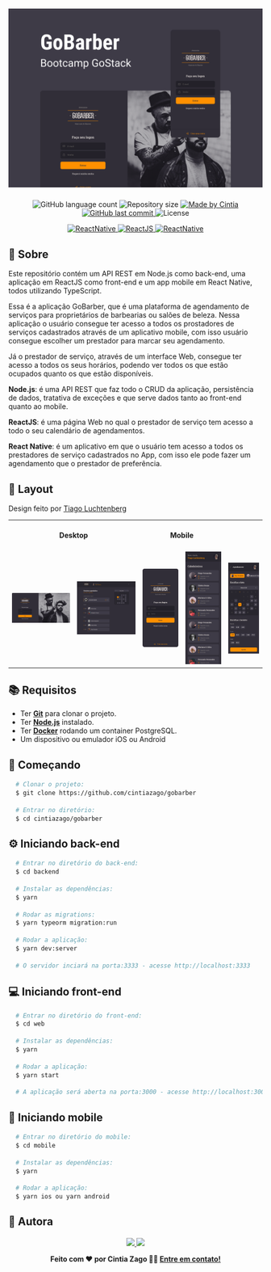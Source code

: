 <h1 align="center">
    <img alt="GoBarber" title="#gobarber" src=".github/capa.png"/>
</h1>

<p align="center">

  <img alt="GitHub language count" src="https://img.shields.io/github/languages/count/cintiazago/gobarber">

  <img alt="Repository size" src="https://img.shields.io/github/repo-size/cintiazago/gobarber">
	
  <a href="https://www.linkedin.com/in/cintiazago/">
    <img alt="Made by Cintia" src="https://img.shields.io/badge/made%20by-CintiaZago-purple">
  </a>

  <a href="https://github.com/cintiazago/gobarber/commits/master">
    <img alt="GitHub last commit" src="https://img.shields.io/github/last-commit/cintiazago/gobarber?color=blue">
  </a>

  <img alt="License" src="https://img.shields.io/badge/license-MIT-brightgreen?color=blue">

</p>
<p align="center">

<a target="_blank" href="https://nodejs.org/">
    <img alt="ReactNative" src="https://img.shields.io/static/v1?color=brightgreen&label=Node&message=JS&?style=plastic&logo=Node.js">
  </a>

  <a href="https://reactjs.org/">
  <img alt="ReactJS" src="https://img.shields.io/static/v1?color=blue&label=React&message=JS&?style=plastic&logo=React">
</a>

 <a href="https://reactnative.dev/">
    <img alt="ReactNative" src="https://img.shields.io/static/v1?color=blue&label=React&message=Native&?style=plastic&logo=React">
  </a>
  </p>

## :page_with_curl: Sobre

Este repositório contém um API REST em Node.js como back-end, uma aplicação em ReactJS como front-end e um app mobile em React Native, todos utilizando TypeScript.

Essa é a aplicação GoBarber, que é uma plataforma de agendamento de serviços para proprietários de barbearias ou salões de beleza. Nessa aplicação o usuário consegue ter acesso a todos os prostadores de serviços cadastrados através de um aplicativo mobile, com isso usuário consegue escolher um prestador para marcar seu agendamento.

Já o prestador de serviço, através de um interface Web, consegue ter acesso a todos os seus horários, podendo ver todos os que estão ocupados quanto os que estão disponíveis.

**Node.js**: é uma API REST que faz todo o CRUD da aplicação, persistência de dados, tratativa de exceções e que serve dados tanto ao front-end quanto ao mobile.

**ReactJS**: é uma página Web no qual o prestador de serviço tem acesso a todo o seu calendário de agendamentos.

**React Native**: é um aplicativo em que o usuário tem acesso a todos os prestadores de serviço cadastrados no App, com isso ele pode fazer um agendamento que o prestador de preferência.

## 🎨 Layout

Design feito por [Tiago Luchtenberg](https://www.instagram.com/tiagoluchtenberg/)

<table>
  <tr>
    <td colspan="2"><h4 align="center">Desktop</h4> </td>
    <td colspan="2"><h4 align="center">Mobile</h4></td>
  </tr>
  <tr>
    <td><img src=".github/Logon-web.png" width=300 /></td><td><img src=".github/Home-web.png" width=300 /></td>
    <td><img src=".github/Logon-mobile.png" width=180 /></td><td><img src=".github/Lista-mobile.png" width=180 /></td>
    <td><img src=".github/Agendamento-mobile.png" width=180 /></td>
  </tr>
</table>

## :books: Requisitos

- Ter [**Git**](https://git-scm.com/) para clonar o projeto.
- Ter [**Node.js**](https://nodejs.org/en/) instalado.
- Ter [**Docker**](https://www.docker.com/) rodando um container PostgreSQL.
- Um dispositivo ou emulador iOS ou Android

## :rocket: Começando

```bash
  # Clonar o projeto:
  $ git clone https://github.com/cintiazago/gobarber

  # Entrar no diretório:
  $ cd cintiazago/gobarber
```

## :gear: Iniciando back-end

```bash
  # Entrar no diretório do back-end:
  $ cd backend

  # Instalar as dependências:
  $ yarn

  # Rodar as migrations:
  $ yarn typeorm migration:run

  # Rodar a aplicação:
  $ yarn dev:server

  # O servidor inciará na porta:3333 - acesse http://localhost:3333
```

## :computer: Iniciando front-end

```bash
  # Entrar no diretório do front-end:
  $ cd web

  # Instalar as dependências:
  $ yarn

  # Rodar a aplicação:
  $ yarn start

  # A aplicação será aberta na porta:3000 - acesse http://localhost:3000
```

## :iphone: Iniciando mobile

```bash
  # Entrar no diretório do mobile:
  $ cd mobile

  # Instalar as dependências:
  $ yarn

  # Rodar a aplicação:
  $ yarn ios ou yarn android
```

## 🦸 Autora

<h4 align="center">

 <a href="https://www.linkedin.com/in/cintiazago" alt="LinkedIn" target="blank">
    <img src="https://img.shields.io/badge/-LinkedIn-blue?style=flat-square&logo=Linkedin&logoColor=white" />
  </a>

  <a href="mailto:cintiazago@gmail.com?subject=Olá%20Cintia" alt="Email" target="blank">
    <img src="https://img.shields.io/badge/-cintiazago@gmail.com-blue?style=flat-square&logo=Gmail&logoColor=white&link=mailto:cintiazago@gmail.com" />
  </a>

<br/>

Feito com ❤️ por Cintia Zago 👋🏽 [Entre em contato!](https://www.linkedin.com/in/cintiazago/)

</h4>